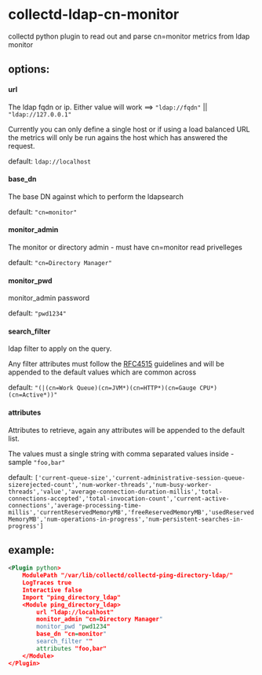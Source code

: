# collectd-ldap-cn-monitor

collectd python plugin to read out and parse cn=monitor metrics from ldap monitor


options:
---
#### url

The ldap fqdn or ip.
Either value will work ==> `"ldap://fqdn"` || `"ldap://127.0.0.1"`

Currently you can only define a single host or if using a load balanced URL the metrics will only be run agains the host which has answered the request.

default: `ldap://localhost`

#### base_dn

The base DN against which to perform the ldapsearch

default: `"cn=monitor"`

#### monitor_admin

The monitor or directory admin - must have cn=monitor read privelleges

default: `"cn=Directory Manager"`

#### monitor_pwd

monitor_admin password 

default:  `"pwd1234"`

#### search_filter

ldap filter to apply on the query.

Any filter attributes must follow the [RFC4515](https://tools.ietf.org/html/rfc4515.html) guidelines and will be appended to the default values which are common across 

default: `"(|(cn=Work Queue)(cn=JVM*)(cn=HTTP*)(cn=Gauge CPU*)(cn=Active*))"`

#### attributes

Attributes to retrieve, again any attributes will be appended to the default list.

The values must a single string with comma separated values inside - sample `"foo,bar"`


default: `['current-queue-size','current-administrative-session-queue-sizerejected-count','num-worker-threads','num-busy-worker-threads','value','average-connection-duration-millis','total-connections-accepted','total-invocation-count','current-active-connections','average-processing-time-millis','currentReservedMemoryMB','freeReservedMemoryMB','usedReservedMemoryMB','num-operations-in-progress','num-persistent-searches-in-progress']`




example:
---

```xml
<Plugin python>
	ModulePath "/var/lib/collectd/collectd-ping-directory-ldap/"
	LogTraces true
	Interactive false
	Import "ping_directory_ldap"
	<Module ping_directory_ldap>
		url "ldap://localhost"
		monitor_admin "cn=Directory Manager"
		monitor_pwd "pwd1234"
		base_dn "cn=monitor"
		search_filter ""
		attributes "foo,bar"
	</Module>
</Plugin>
```
